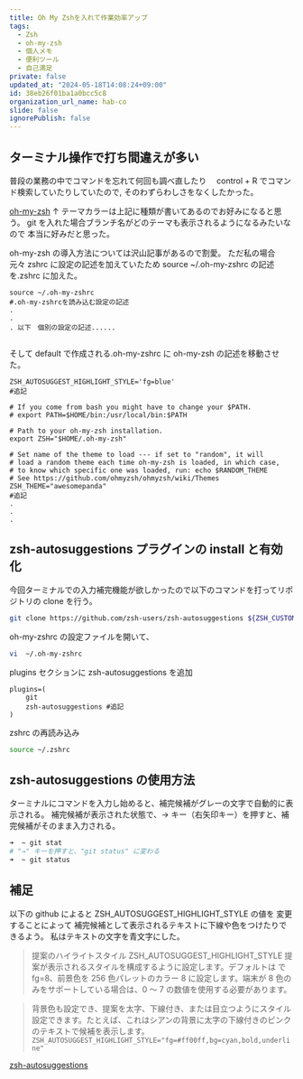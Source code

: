 ```yaml
---
title: Oh My Zshを入れて作業効率アップ
tags:
  - Zsh
  - oh-my-zsh
  - 個人メモ
  - 便利ツール
  - 自己満足
private: false
updated_at: "2024-05-18T14:08:24+09:00"
id: 38eb26f01ba1a0bcc5c8
organization_url_name: hab-co
slide: false
ignorePublish: false
---
```


## ターミナル操作で打ち間違えが多い

普段の業務の中でコマンドを忘れて何回も調べ直したり　 control + R でコマンド検索していたりしていたので,
そのわずらわしさをなくしたかった。

[oh-my-zsh](https://github.com/ohmyzsh/ohmyzsh/wiki/Themes)
↑ テーマカラーは上記に種類が書いてあるのでお好みになると思う。
git を入れた場合ブランチ名がどのテーマも表示されるようになるみたいなので
本当に好みだと思った。

oh-my-zsh の導入方法については沢山記事があるので割愛。
ただ私の場合　元々 zshrc に設定の記述を加えていたため
source ~/.oh-my-zshrc の記述を.zshrc に加えた。

```~/.zshrc
source ~/.oh-my-zshrc
#.oh-my-zshrcを読み込む設定の記述
.
.
. 以下　個別の設定の記述......


```

そして default で作成される.oh-my-zshrc に
oh-my-zsh の記述を移動させた。

```~/.oh-my-zshrc
ZSH_AUTOSUGGEST_HIGHLIGHT_STYLE='fg=blue'
#追記

# If you come from bash you might have to change your $PATH.
# export PATH=$HOME/bin:/usr/local/bin:$PATH

# Path to your oh-my-zsh installation.
export ZSH="$HOME/.oh-my-zsh"

# Set name of the theme to load --- if set to "random", it will
# load a random theme each time oh-my-zsh is loaded, in which case,
# to know which specific one was loaded, run: echo $RANDOM_THEME
# See https://github.com/ohmyzsh/ohmyzsh/wiki/Themes
ZSH_THEME="awesomepanda"
#追記
.
.
.

```

## zsh-autosuggestions プラグインの install と有効化

今回ターミナルでの入力補完機能が欲しかったので以下のコマンドを打ってリポジトリの clone を行う。

```bash
git clone https://github.com/zsh-users/zsh-autosuggestions ${ZSH_CUSTOM:-${ZSH:-~/.oh-my-zsh}/custom}/plugins/zsh-autosuggestions

```

oh-my-zshrc の設定ファイルを開いて、

```bash
vi  ~/.oh-my-zshrc
```

plugins セクションに zsh-autosuggestions を追加

```~/.oh-my-zshrc
plugins=(
    git
    zsh-autosuggestions #追記
)
```

zshrc の再読み込み

```bash
source ~/.zshrc
```

## zsh-autosuggestions の使用方法

ターミナルにコマンドを入力し始めると、補完候補がグレーの文字で自動的に表示される。
補完候補が表示された状態で、→ キー（右矢印キー）を押すと、補完候補がそのまま入力される。

```bash
➜  ~ git stat
# "→" キーを押すと、"git status" に変わる
➜  ~ git status
```

## 補足

以下の github によると ZSH_AUTOSUGGEST_HIGHLIGHT_STYLE の値を
変更することによって
補完候補として表示されるテキストに下線や色をつけたりできるよう。
私はテキストの文字を青文字にした。

> 提案のハイライトスタイル
> ZSH_AUTOSUGGEST_HIGHLIGHT_STYLE 提案が表示されるスタイルを構成するように設定します。デフォルトは で fg=8、前景色を 256 色パレットのカラー 8 に設定します。端末が 8 色のみをサポートしている場合は、0 ～ 7 の数値を使用する必要があります。

> 背景色も設定でき、提案を太字、下線付き、または目立つようにスタイル設定できます。たとえば、これはシアンの背景に太字の下線付きのピンクのテキストで候補を表示します。
> `ZSH_AUTOSUGGEST_HIGHLIGHT_STYLE="fg=#ff00ff,bg=cyan,bold,underline"`

[zsh-autosuggestions](https://github.com/zsh-users/zsh-autosuggestions/blob/master/README.md)

